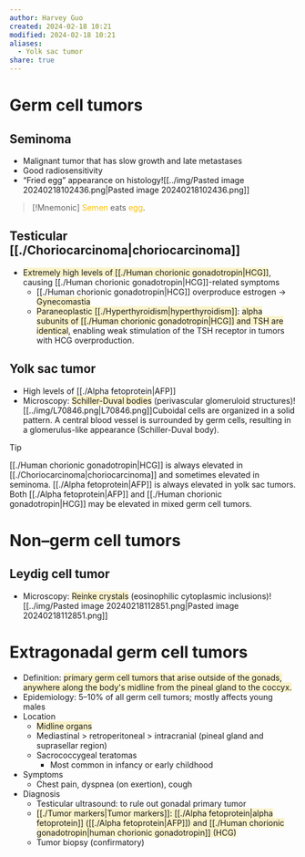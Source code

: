 ```yaml
---
author: Harvey Guo
created: 2024-02-18 10:21
modified: 2024-02-18 10:21
aliases:
  - Yolk sac tumor
share: true
---
```

# Germ cell tumors
## Seminoma
- Malignant tumor that has slow growth and late metastases
- Good radiosensitivity
- “Fried egg” appearance on histology![[../img/Pasted image 20240218102436.png|Pasted image 20240218102436.png]]
>[!Mnemonic] 
><font color="#ffc000">Semen</font> eats <font color="#ffc000">egg</font>.

## Testicular [[./Choriocarcinoma|choriocarcinoma]]
- <span style="background:rgba(240, 200, 0, 0.2)">Extremely high levels of [[./Human chorionic gonadotropin|HCG]]</span>, causing [[./Human chorionic gonadotropin|HCG]]-related symptoms
	- [[./Human chorionic gonadotropin|HCG]] overproduce estrogen -> <span style="background:rgba(240, 200, 0, 0.2)">Gynecomastia</span>
	- <span style="background:rgba(240, 200, 0, 0.2)">Paraneoplastic [[./Hyperthyroidism|hyperthyroidism]]</span>: <span style="background:rgba(240, 200, 0, 0.2)">alpha subunits of [[./Human chorionic gonadotropin|HCG]] and TSH are identical</span>, enabling weak stimulation of the TSH receptor in tumors with HCG overproduction.
## Yolk sac tumor
- High levels of [[./Alpha fetoprotein|AFP]]
- Microscopy: <span style="background:rgba(240, 200, 0, 0.2)">Schiller-Duval bodies</span> (perivascular glomeruloid structures)![[../img/L70846.png|L70846.png]]Cuboidal cells are organized in a solid pattern. A central blood vessel is surrounded by germ cells, resulting in a glomerulus-like appearance (Schiller-Duval body).
>[!tip] 
>[[./Human chorionic gonadotropin|HCG]] is always elevated in [[./Choriocarcinoma|choriocarcinoma]] and sometimes elevated in seminoma. [[./Alpha fetoprotein|AFP]] is always elevated in yolk sac tumors. Both [[./Alpha fetoprotein|AFP]] and [[./Human chorionic gonadotropin|HCG]] may be elevated in mixed germ cell tumors.
# Non–germ cell tumors
## Leydig cell tumor
- Microscopy: <span style="background:rgba(240, 200, 0, 0.2)">Reinke crystals</span> (eosinophilic cytoplasmic inclusions)![[../img/Pasted image 20240218112851.png|Pasted image 20240218112851.png]]
# Extragonadal germ cell tumors
- Definition: <span style="background:rgba(240, 200, 0, 0.2)">primary germ cell tumors that arise outside of the gonads, anywhere along the body's midline from the pineal gland to the coccyx.</span>
- Epidemiology: 5–10% of all germ cell tumors; mostly affects young males
- Location
	- <span style="background:rgba(240, 200, 0, 0.2)">Midline organs</span>
	- Mediastinal > retroperitoneal > intracranial (pineal gland and suprasellar region)
	- Sacrococcygeal teratomas
		- Most common in infancy or early childhood
- Symptoms
	- Chest pain, dyspnea (on exertion), cough
- Diagnosis
	- Testicular ultrasound: to rule out gonadal primary tumor 
	- <span style="background:rgba(240, 200, 0, 0.2)">[[./Tumor markers|Tumor markers]]: [[./Alpha fetoprotein|alpha fetoprotein]] ([[./Alpha fetoprotein|AFP]]) and [[./Human chorionic gonadotropin|human chorionic gonadotropin]] (HCG)</span>
	- Tumor biopsy (confirmatory)